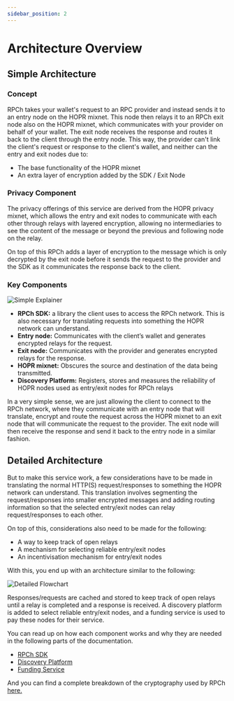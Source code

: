 ```yaml
---
sidebar_position: 2
---
```


# Architecture Overview

## Simple Architecture

### Concept

RPCh takes your wallet's request to an RPC provider and instead sends it to an entry node on the HOPR mixnet. This node then relays it to an RPCh exit node also on the HOPR mixnet, which communicates with your provider on behalf of your wallet. The exit node receives the response and routes it back to the client through the entry node. This way, the provider can't link the client's request or response to the client's wallet, and neither can the entry and exit nodes due to:

- The base functionality of the HOPR mixnet
- An extra layer of encryption added by the SDK / Exit Node 

<!-- **[Insert Graphic]** -->

### Privacy Component

The privacy offerings of this service are derived from the HOPR privacy mixnet, which allows the entry and exit nodes to communicate with each other through relays with layered encryption, allowing no intermediaries to see the content of the message or beyond the previous and following node on the relay. 

On top of this RPCh adds a layer of encryption to the message which is only decrypted by the exit node before it sends the request to the provider and the SDK as it communicates the response back to the client. 

### Key Components

![Simple Explainer](/img/_RPCh-Architecture-Docs-Update.png)

- **RPCh SDK:** a library the client uses to access the RPCh network. This is also necessary for translating requests into something the HOPR network can understand. 
- **Entry node:** Communicates with the client’s wallet and generates encrypted relays for the request.
- **Exit node:** Communicates with the provider and generates encrypted relays for the response.
- **HOPR mixnet:** Obscures the source and destination of the data being transmitted.
- **Discovery Platform:** Registers, stores and measures the reliability of HOPR nodes used as entry/exit nodes for RPCh relays 

In a very simple sense, we are just allowing the client to connect to the RPCh network, where they communicate with an entry node that will translate, encrypt and route the request across the HOPR mixnet to an exit node that will communicate the request to the provider. The exit node will then receive the response and send it back to the entry node in a similar fashion.

## Detailed Architecture 

But to make this service work, a few considerations have to be made in translating the normal HTTP(S) request/responses to something the HOPR network can understand. This translation involves segmenting the request/responses into smaller encrypted messages and adding routing information so that the selected entry/exit nodes can relay request/responses to each other.

On top of this, considerations also need to be made for the following:

- A way to keep track of open relays 
- A mechanism for selecting reliable entry/exit nodes
- An incentivisation mechanism for entry/exit nodes

With this, you end up with an architecture similar to the following:

![Detailed Flowchart](/img/rpch-flowchart.png)

Responses/requests are cached and stored to keep track of open relays until a relay is completed and a response is received. A discovery platform is added to select reliable entry/exit nodes, and a funding service is used to pay these nodes for their service. 

You can read up on how each component works and why they are needed in the following parts of the documentation.

- [RPCh SDK](./RPCh-SDK.md)
- [Discovery Platform](./Discovery-platform.md)
- [Funding Service](./Discovery-platform.md#funding-service)

And you can find a complete breakdown of the cryptography used by RPCh [here.](./Cryptography.md)